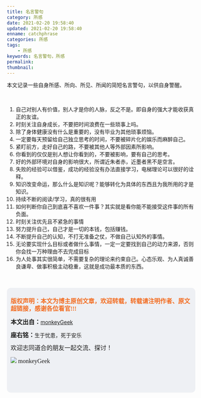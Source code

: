 ```yaml
---
title: 名言警句
category: 所感
date: 2021-02-20 19:58:40
updated: 2021-02-20 19:58:40
enname: catchphrase
categories: 所感
tags:
 	- 所感
keywords: 名言警句，所感
permalink:
thumbnail:
---
```


本文记录一些自身所感、所向、所见、所闻的简短名言警句，以供自身警醒。<!--more-->

</br>

1. 自己对别人有价值，别人才是你的人脉，反之不是。即自身的强大才能收获真正的友谊。
2. 时刻关注自身成长，不要把时间浪费在一些琐事上吗。
3. 除了身体健康没有什么是重要的，没有毕业为其他琐事烦恼。
4. 一定要每天预留给自己独立思考的时间，不要被碎片化的娱乐而麻醉自己。
5. 紧盯前方，走好自己的路，不要被其他人等外部因素所影响。
6. 你看到的仅仅是别人想让你看到的，不要被影响，要有自己的思考。
7. 好的外部环境对自身的影响很大，所谓近朱者赤，近墨者黑不是空言。
8. 失败的经验可以借鉴，成功的经验没有办法直接学习，电梯理论可以很好的诠释。
9. 知识改变命运，那么什么是知识呢？能够转化为具体的东西且为我所用的才是知识。
10. 持续不断的阅读/学习，真的很有用
11. 如何判断你自己到底喜不喜欢一件事？其实就是看你能不能接受这件事的所有负面。
12. 时刻关注优先且不紧急的事情
13. 努力提升自己，自己才是一切的本钱，包括赚钱。
14. 不断提升自己的认知，不打无准备之仗，不做自己认知外的事情。
15. 无论要实现什么目标或者做什么事情，一定一定要找到自己的动力来源，否则你会找一万种理由不去完成目标
16. 为人处事其实很简单，不需要复杂的理论来约束自己。心态乐观、为人真诚善良谦卑、做事积极主动稳重，这就是成功最本质的东西。



</br>

</br>

<script>
var _hmt = _hmt || [];
(function() {
  var hm = document.createElement("script");
  hm.src = "https://hm.baidu.com/hm.js?2f798e6b269c8a40f12bef25d7f1876d";
  var s = document.getElementsByTagName("script")[0]; 
  s.parentNode.insertBefore(hm, s);
})();
</script>

<div style="height:260px; background-color:rgb(238,240,244); padding:10px;border-radius:10px;">
    <p style="color:#f36c21;font:bold 16px/20px 'kaiTi';">
      版权声明：本文为博主原创文章，欢迎转载，转载请注明作者、原文超链接，感谢各位看官!!!
    </p>
    <p>
      <span style="font:bold 16px/20px 'kaiTi';">本文出自：</span><a href="https://monkeyGeek369.github.io">monkeyGeek</a> 
    </p>
    <p>
      <span style="font:bold 16px/20px 'kaiTi';">座右铭：</span><span>生于忧患，死于安乐</span> 
    </p>
    <p>
      <span style="font:16px/20px 'kaiTi';">欢迎志同道合的朋友一起交流、探讨！</span> 
    </p>
    <img style="height:auto; width:auto;flot:left;" src="../../../../image/monkey64.png" /><span style="font:16px/20px 'kaiTi';flot:left;">   monkeyGeek</span>


